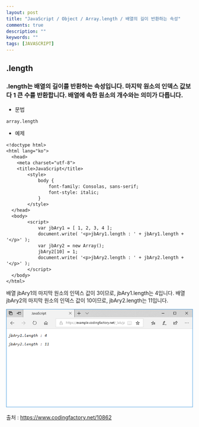 ```yaml
---
layout: post
title: "JavaScript / Object / Array.length / 배열의 길이 반환하는 속성"
comments: true
description: ""
keywords: ""
tags: [JAVASCRIPT]
---
```


## .length

### .length는 배열의 길이를 반환하는 속성입니다. 마지막 원소의 인덱스 값보다 1 큰 수를 반환합니다. 배열에 속한 원소의 개수와는 의미가 다릅니다.

- 문법

```
array.length
```

- 예제

```
<!doctype html>
<html lang="ko">
  <head>
    <meta charset="utf-8">
    <title>JavaScript</title>
		<style>
			body {
				font-family: Consolas, sans-serif;
				font-style: italic;
			}
		</style>
  </head>
  <body>
		<script>
			var jbAry1 = [ 1, 2, 3, 4 ];
			document.write( '<p>jbAry1.length : ' + jbAry1.length + '</p>' );
			var jbAry2 = new Array();
			jbAry2[10] = 1;
			document.write( '<p>jbAry2.length : ' + jbAry2.length + '</p>' );
		</script>
  </body>
</html>
```

배열 jbAry1의 마지막 원소의 인덱스 값이 3이므로, jbAry1.length는 4입니다.
배열 jbAry2의 마지막 원소의 인덱스 값이 10이므로, jbAry2.length는 11입니다.

![javascript-arrary-length](/images/javascript/javascript-arrary-length.png)

출처 : https://www.codingfactory.net/10862